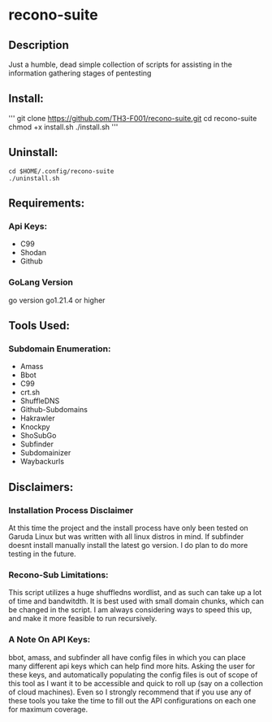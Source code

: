 # recono-suite

## Description
Just a humble, dead simple collection of scripts for assisting in the information gathering stages of pentesting

## Install:
'''
git clone https://github.com/TH3-F001/recono-suite.git
cd recono-suite
chmod +x install.sh
./install.sh
'''

## Uninstall:
```
cd $HOME/.config/recono-suite
./uninstall.sh
```

## Requirements:

### Api Keys:
- C99
- Shodan
- Github

### GoLang Version
go version go1.21.4 or higher

## Tools Used:

### Subdomain Enumeration:
- Amass
- Bbot
- C99
- crt.sh
- ShuffleDNS
- Github-Subdomains
- Hakrawler
- Knockpy
- ShoSubGo
- Subfinder
- Subdomainizer
- Waybackurls


## Disclaimers:

### Installation Process Disclaimer
At this time the project and the install process have only been tested on Garuda Linux but was written with all linux distros in mind. If subfinder doesnt install manually install the latest go version.
I do plan to do more testing in the future.

### Recono-Sub Limitations:
This script utilizes a huge shuffledns wordlist, and as such can take up a lot of time and bandwitdth. It is best used with small domain chunks, which can be changed in the script.
I am always considering ways to speed this up, and make it more feasible to run recursively.

### A Note On API Keys:
bbot, amass, and subfinder all have config files in which you can place many different api keys which can help find more hits. 
Asking the user for these keys, and automatically populating the config files is out of scope of this tool as I want it to be accessible and quick to roll up (say on a collection of cloud machines).
Even so I strongly recommend that if you use any of these tools you take the time to fill out the API configurations on each one for maximum coverage. 




